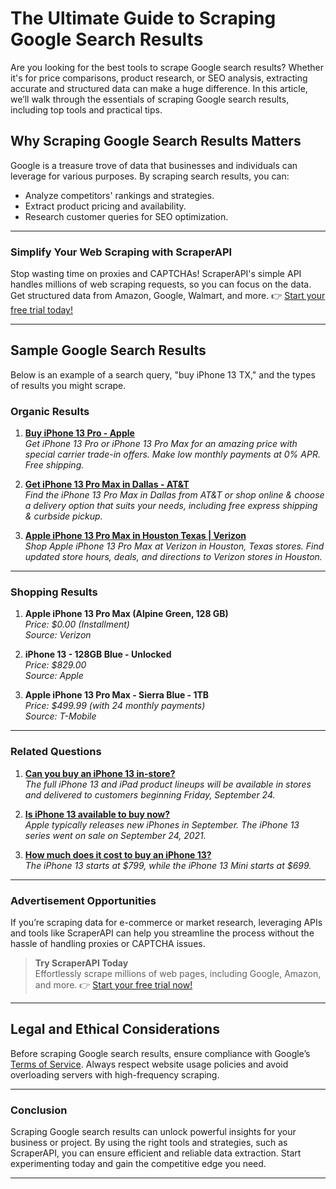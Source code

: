 # The Ultimate Guide to Scraping Google Search Results

Are you looking for the best tools to scrape Google search results? Whether it's for price comparisons, product research, or SEO analysis, extracting accurate and structured data can make a huge difference. In this article, we’ll walk through the essentials of scraping Google search results, including top tools and practical tips.

## Why Scraping Google Search Results Matters

Google is a treasure trove of data that businesses and individuals can leverage for various purposes. By scraping search results, you can:

- Analyze competitors' rankings and strategies.
- Extract product pricing and availability.
- Research customer queries for SEO optimization.

---

### Simplify Your Web Scraping with ScraperAPI

Stop wasting time on proxies and CAPTCHAs! ScraperAPI's simple API handles millions of web scraping requests, so you can focus on the data. Get structured data from Amazon, Google, Walmart, and more. 👉 [Start your free trial today!](https://bit.ly/Scraperapi)

---

## Sample Google Search Results

Below is an example of a search query, "buy iPhone 13 TX," and the types of results you might scrape.

### Organic Results

1. **[Buy iPhone 13 Pro - Apple](https://www.apple.com/shop/buy-iphone/iphone-13-pro)**  
   *Get iPhone 13 Pro or iPhone 13 Pro Max for an amazing price with special carrier trade-in offers. Make low monthly payments at 0% APR. Free shipping.*

2. **[Get iPhone 13 Pro Max in Dallas - AT&T](https://www.att.com/stores/texas/dallas/new-iphone)**  
   *Find the iPhone 13 Pro Max in Dallas from AT&T or shop online & choose a delivery option that suits your needs, including free express shipping & curbside pickup.*

3. **[Apple iPhone 13 Pro Max in Houston Texas | Verizon](https://www.verizon.com/stores/texas/houston/west-road-285138/smartphones/apple-iphone-13-pro-max/)**  
   *Shop Apple iPhone 13 Pro Max at Verizon in Houston, Texas stores. Find updated store hours, deals, and directions to Verizon stores in Houston.*

---

### Shopping Results

1. **Apple iPhone 13 Pro Max (Alpine Green, 128 GB)**  
   *Price: $0.00 (Installment)*  
   *Source: Verizon*  

2. **iPhone 13 - 128GB Blue - Unlocked**  
   *Price: $829.00*  
   *Source: Apple*  

3. **Apple iPhone 13 Pro Max - Sierra Blue - 1TB**  
   *Price: $499.99 (with 24 monthly payments)*  
   *Source: T-Mobile*

---

### Related Questions

1. **[Can you buy an iPhone 13 in-store?](https://www.apple.com/newsroom/2021/09/apple-offers-more-ways-to-shop-for-the-iphone-13-lineup-ipad-and-ipad-mini/)**  
   *The full iPhone 13 and iPad product lineups will be available in stores and delivered to customers beginning Friday, September 24.*

2. **[Is iPhone 13 available to buy now?](https://www.macworld.com/article/540445/iphone-13-buy-now-or-wait.html)**  
   *Apple typically releases new iPhones in September. The iPhone 13 series went on sale on September 24, 2021.*

3. **[How much does it cost to buy an iPhone 13?](https://www.cnet.com/tech/mobile/the-best-iphone-13-deals-are-here-target-best-buy-verizon-and-more/)**  
   *The iPhone 13 starts at $799, while the iPhone 13 Mini starts at $699.*

---

### Advertisement Opportunities

If you’re scraping data for e-commerce or market research, leveraging APIs and tools like ScraperAPI can help you streamline the process without the hassle of handling proxies or CAPTCHA issues.

> **Try ScraperAPI Today**  
> Effortlessly scrape millions of web pages, including Google, Amazon, and more. 👉 [Start your free trial now!](https://bit.ly/Scraperapi)

---

## Legal and Ethical Considerations

Before scraping Google search results, ensure compliance with Google’s [Terms of Service](https://policies.google.com/terms). Always respect website usage policies and avoid overloading servers with high-frequency scraping.

---

### Conclusion

Scraping Google search results can unlock powerful insights for your business or project. By using the right tools and strategies, such as ScraperAPI, you can ensure efficient and reliable data extraction. Start experimenting today and gain the competitive edge you need.

---
